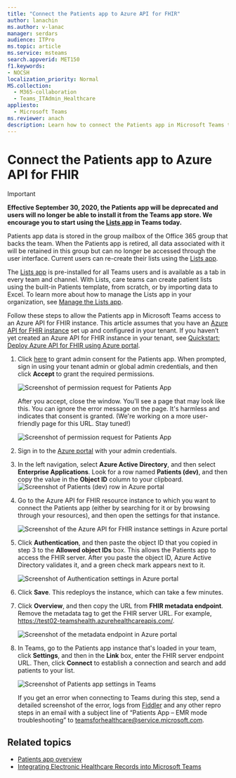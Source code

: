 ```yaml
---
title: "Connect the Patients app to Azure API for FHIR"
author: lanachin
ms.author: v-lanac
manager: serdars
audience: ITPro
ms.topic: article 
ms.service: msteams 
search.appverid: MET150
f1.keywords:
- NOCSH
localization_priority: Normal
MS.collection: 
  - M365-collaboration
  - Teams_ITAdmin_Healthcare
appliesto: 
  - Microsoft Teams
ms.reviewer: anach
description: Learn how to connect the Patients app in Microsoft Teams to Azure API for FHIR (Fast Healthcare Interoperability Resources).
---
```


# Connect the Patients app to Azure API for FHIR

> [!IMPORTANT]
> **Effective September 30, 2020, the Patients app will be deprecated and users will no longer be able to 
>install it from the Teams app store. We encourage you to start using the [Lists app](https://support.microsoft.com/office/get-started-with-lists-in-teams-c971e46b-b36c-491b-9c35-efeddd0297db) in Teams today.**
>
>Patients app data is stored in the group mailbox of the Office 365 group that backs the team. When the Patients app is retired, all data associated with it will be retained in this group but can no longer be accessed through the user interface. Current users can re-create their lists using the [Lists app](https://support.microsoft.com/office/get-started-with-lists-in-teams-c971e46b-b36c-491b-9c35-efeddd0297db).
>
>The [Lists app](https://support.microsoft.com/office/get-started-with-lists-in-teams-c971e46b-b36c-491b-9c35-efeddd0297db) is pre-installed for all Teams users and is available as a tab in every team and channel. With Lists, care teams can create patient lists using the built-in Patients template, from scratch, or by importing data to Excel. To learn more about how to manage the Lists app in your organization, see [Manage the Lists app](../../manage-lists-app.md).

Follow these steps to allow the Patients app in Microsoft Teams access to an Azure API for FHIR instance. This article assumes that you have an [Azure API for FHIR instance](https://azure.microsoft.com/services/azure-api-for-fhir/) set up and configured in your tenant.  If you haven’t yet created an Azure API for FHIR instance in your tenant, see [Quickstart: Deploy Azure API for FHIR using Azure portal](https://docs.microsoft.com/azure/healthcare-apis/fhir-paas-portal-quickstart).


1. Click [here](https://login.microsoftonline.com/common/adminConsent?client_id=4aee3506-b263-43e0-ba31-1468fa7b2806) to grant admin consent for the Patients app. When prompted, sign in using your tenant admin or global admin credentials, and then click **Accept** to grant the required permissions.

    ![Screenshot of permission request for Patients App](../../media/patients-app-permissions-request.png)

    After you accept, close the window. You'll see a page that may look like this. You can ignore the error message on the page. It's harmless and indicates that consent is granted. (We're working on a more user-friendly page for this URL. Stay tuned!)

    ![Screenshot of permission request for Patients App](../../media/patients-app-permissions-request-granted.png)
2. Sign in to the [Azure portal](https://portal.azure.com) with your admin credentials.
3. In the left navigation, select **Azure Active Directory**, and then select **Enterprise Applications**.
    Look for a row named **Patients (dev)**, and then copy the value in the **Object ID** column to your clipboard.
    ![Screenshot of Patients (dev) row in Azure portal](../../media/patients-app-azure-portal-object-id.png)
4. Go to the Azure API for FHIR resource instance to which you want to connect the Patients app (either by searching for it or by browsing through your resources), and then open the settings for that instance.

    ![Screenshot of the Azure API for FHIR instance settings in Azure portal](../../media/patients-app-azure-portal-instance-settings.png)

5. Click **Authentication**, and then paste the object ID that you copied in step 3 to the **Allowed object IDs** box. This allows the Patients app to access the FHIR server. After you paste the object ID, Azure Active Directory validates it, and a green check mark appears next to it.

    ![Screenshot of Authentication settings in Azure portal](../../media/patients-app-azure-portal-authentication.png)

6. Click **Save**. This redeploys the instance, which can take a few minutes.
7. Click **Overview**, and then copy the URL from **FHIR metadata endpoint**. Remove the metadata tag to get the FHIR server URL. For example, https://test02-teamshealth.azurehealthcareapis.com/. 

    ![Screenshot of the metadata endpoint in Azure portal](../../media/patients-app-azure-portal-metadata-endpoint.png)

8. In Teams, go to the Patients app instance that's loaded in your team, click **Settings**, and then in the **Link** box, enter the FHIR server endpoint URL. Then, click **Connect** to establish a connection and search and add patients to your list.  

    ![Screenshot of Patients app settings in Teams](../../media/patients-app-teams.png)
    
    If you get an error when connecting to Teams during this step, send a detailed screenshot of the error, logs from [Fiddler](https://www.telerik.com/download/fiddler) and any other repro steps in an email with a subject line of “Patients App – EMR mode troubleshooting” to [teamsforhealthcare@service.microsoft.com](mailto:teamsforhealthcare@service.microsoft.com).

## Related topics

- [Patients app overview](patients-app-overview.md)
- [Integrating Electronic Healthcare Records into Microsoft Teams](patients-app.md)
